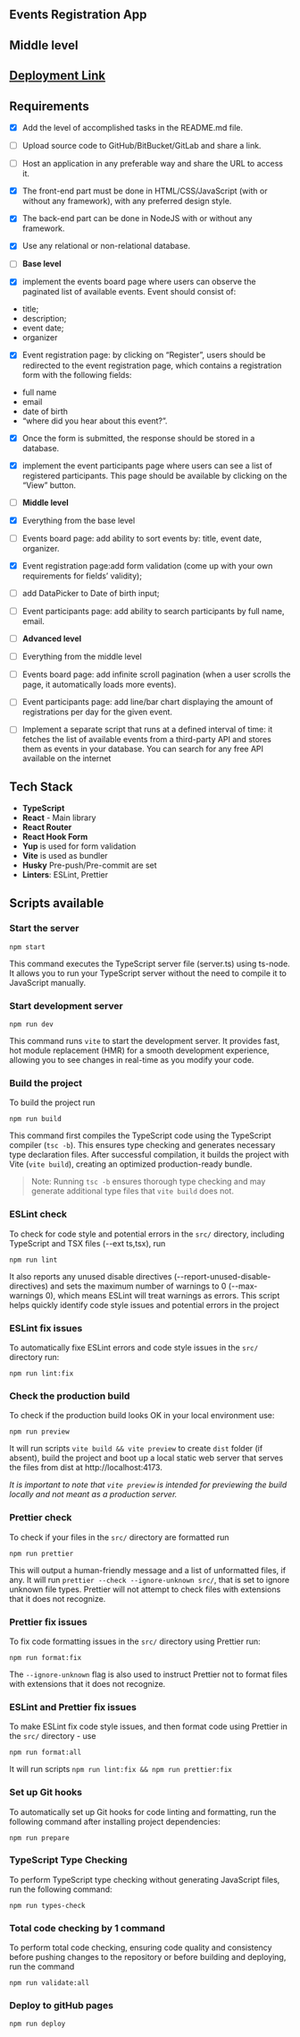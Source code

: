 ## Events Registration App

## Middle level

## **[Deployment Link]()**

## Requirements

- [x] Add the level of accomplished tasks in the README.md file.
- [ ] Upload source code to GitHub/BitBucket/GitLab and share a link.
- [ ] Host an application in any preferable way and share the URL to access it.
- [x] The front-end part must be done in HTML/CSS/JavaScript (with or without any
      framework), with any preferred design style.
- [x] The back-end part can be done in NodeJS with or without any framework.
- [x] Use any relational or non-relational database.

- [ ] **Base level**

- [x] implement the events board page where users can observe the paginated list of available events. Event should consist of:
- title;
- description;
- event date;
- organizer
- [x] Event registration page: by clicking on “Register”, users should be redirected to the
      event registration page, which contains a registration form with the following fields:
- full name
- email
- date of birth
- “where did you hear about this event?”.
- [x] Once the form is submitted, the response should be stored in a database.
- [x] implement the event participants page where users can see a list of registered participants. This page should be available by clicking on the “View” button.

- [ ] **Middle level**
- [x] Everything from the base level
- [ ] Events board page: add ability to sort events by: title, event date, organizer.
- [x] Event registration page:add form validation (come up with your own requirements for fields’ validity);
- [ ] add DataPicker to Date of birth input;
- [ ] Event participants page: add ability to search participants by full name, email.

- [ ] **Advanced level**
- [ ] Everything from the middle level
- [ ] Events board page: add infinite scroll pagination (when a user scrolls the page, it
      automatically loads more events).
- [ ] Event participants page: add line/bar chart displaying the amount of registrations per
      day for the given event.
- [ ] Implement a separate script that runs at a defined interval of time: it fetches the list of
      available events from a third-party API and stores them as events in your database.
      You can search for any free API available on the internet

## Tech Stack

- **TypeScript**
- **React** - Main library
- **React Router**
- **React Hook Form**
- **Yup** is used for form validation
- **Vite** is used as bundler
- **Husky** Pre-push/Pre-commit are set
- **Linters**: ESLint, Prettier

## Scripts available

### Start the server

```
npm start
```

This command executes the TypeScript server file (server.ts) using ts-node. It allows you to run your TypeScript server without the need to compile it to JavaScript manually.

### Start development server

```
npm run dev
```

This command runs `vite` to start the development server. It provides fast, hot module replacement (HMR) for a smooth development experience, allowing you to see changes in real-time as you modify your code.

### Build the project

To build the project run

```
npm run build
```

This command first compiles the TypeScript code using the TypeScript compiler (`tsc -b`). This ensures type checking and generates necessary type declaration files. After successful compilation, it builds the project with Vite (`vite build`), creating an optimized production-ready bundle.

> Note: Running `tsc -b` ensures thorough type checking and may generate additional type files that `vite build` does not.

### ESLint check

To check for code style and potential errors in the `src/` directory, including TypeScript and TSX files (--ext ts,tsx), run

```
npm run lint
```

It also reports any unused disable directives (--report-unused-disable-directives) and sets the maximum number of warnings to 0 (--max-warnings 0), which means ESLint will treat warnings as errors. This script helps quickly identify code style issues and potential errors in the project

### ESLint fix issues

To automatically fixe ESLint errors and code style issues in the `src/` directory run:

```
npm run lint:fix
```

### Check the production build

To check if the production build looks OK in your local environment use:

```
npm run preview
```

It will run scripts `vite build && vite preview` to create `dist` folder (if absent), build the project and boot up a local static web server that serves the files from dist at http://localhost:4173.

_It is important to note that `vite preview` is intended for previewing the build locally and not meant as a production server._

### Prettier check

To check if your files in the `src/` directory are formatted run

```
npm run prettier
```

This will output a human-friendly message and a list of unformatted files, if any.
It will run `prettier --check --ignore-unknown src/`, that is set to ignore unknown file types. Prettier will not attempt to check files with extensions that it does not recognize.

### Prettier fix issues

To fix code formatting issues in the `src/` directory using Prettier run:

```
npm run format:fix
```

The `--ignore-unknown` flag is also used to instruct Prettier not to format files with extensions that it does not recognize.

### ESLint and Prettier fix issues

To make ESLint fix code style issues, and then format code using Prettier in the `src/` directory - use

```
npm run format:all
```

It will run scripts `npm run lint:fix && npm run prettier:fix`

### Set up Git hooks

To automatically set up Git hooks for code linting and formatting, run the following command after installing project dependencies:

```
npm run prepare
```

### TypeScript Type Checking

To perform TypeScript type checking without generating JavaScript files, run the following command:

```
npm run types-check
```

### Total code checking by 1 command

To perform total code checking, ensuring code quality and consistency before pushing changes to the repository or before building and deploying, run the command

```
npm run validate:all
```

### Deploy to gitHub pages

```
npm run deploy
```
